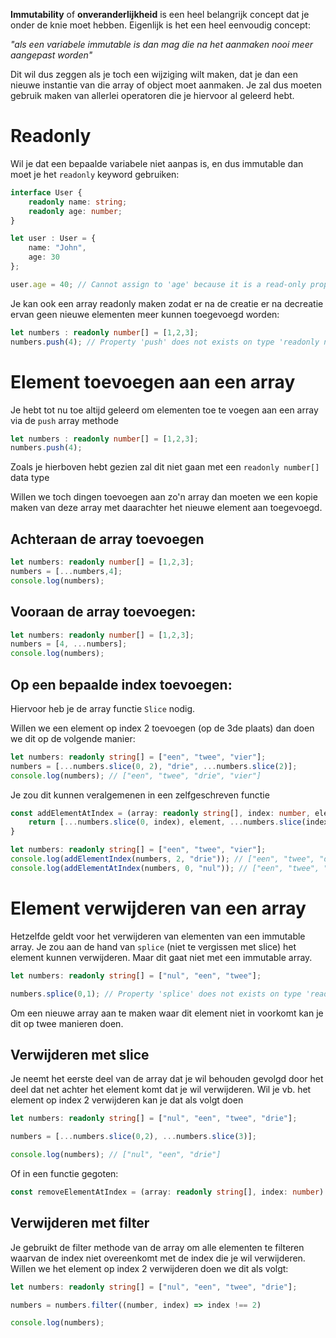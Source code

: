 **Immutability** of **onveranderlijkheid** is een heel belangrijk concept dat je onder de knie moet hebben. Eigenlijk is het een heel eenvoudig concept:

*"als een variabele immutable is dan mag die na het aanmaken nooi meer aangepast worden"*

Dit wil dus zeggen als je toch een wijziging wilt maken, dat je dan een nieuwe instantie van die array of object moet aanmaken. Je zal dus moeten gebruik maken van allerlei operatoren die je hiervoor al geleerd hebt.

# Readonly
Wil je dat een bepaalde variabele niet aanpas is, en dus immutable dan moet je het `readonly` keyword gebruiken:

```ts
interface User {
	readonly name: string;
	readonly age: number;
}

let user : User = {
	name: "John",
	age: 30
};

user.age = 40; // Cannot assign to 'age' because it is a read-only property
```

Je kan ook een array readonly maken zodat er na de creatie er na decreatie ervan geen nieuwe elementen meer kunnen toegevoegd worden:
```ts
let numbers : readonly number[] = [1,2,3];
numbers.push(4); // Property 'push' does not exists on type 'readonly number[]'
```

# Element toevoegen aan een array
Je hebt tot nu toe altijd geleerd om elementen toe te voegen aan een array via de `push` array methode
```ts
let numbers : readonly number[] = [1,2,3];
numbers.push(4);
```

Zoals je hierboven hebt gezien zal dit niet gaan met een `readonly number[]` data type

Willen we toch dingen toevoegen aan zo'n array dan moeten we een kopie maken van deze array met daarachter het nieuwe element aan toegevoegd.

## Achteraan de array toevoegen
```ts
let numbers: readonly number[] = [1,2,3];
numbers = [...numbers,4];
console.log(numbers);
```

## Vooraan de array toevoegen:
```ts
let numbers: readonly number[] = [1,2,3];
numbers = [4, ...numbers];
console.log(numbers);
```

## Op een bepaalde index toevoegen:
Hiervoor heb je de array functie `Slice` nodig.

Willen we een element op index 2 toevoegen (op de 3de plaats) dan doen we dit op de volgende manier:
```ts
let numbers: readonly string[] = ["een", "twee", "vier"];
numbers = [...numbers.slice(0, 2), "drie", ...numbers.slice(2)];
console.log(numbers); // ["een", "twee", "drie", "vier"]
```

Je zou dit kunnen veralgemenen in een zelfgeschreven functie
```ts
const addElementAtIndex = (array: readonly string[], index: number, element: string) => {
	return [...numbers.slice(0, index), element, ...numbers.slice(index)];
}

let numbers: readonly string[] = ["een", "twee", "vier"];
console.log(addElementIndex(numbers, 2, "drie")); // ["een", "twee", "drie", "vier"]
console.log(addElementAtIndex(numbers, 0, "nul")); // ["een", "twee", "drie", "vier"]
```

# Element verwijderen van een array
Hetzelfde geldt voor het verwijderen van elementen van een immutable array. Je zou aan de hand van `splice` (niet te vergissen met slice) het element kunnen verwijderen. Maar dit gaat niet met een immutable array.
```ts
let numbers: readonly string[] = ["nul", "een", "twee"];

numbers.splice(0,1); // Property 'splice' does not exists on type 'readonly string[]'
```

Om een nieuwe array aan te maken waar dit element niet in voorkomt kan je dit op twee manieren doen.

## Verwijderen met slice
Je neemt het eerste deel van de array dat je wil behouden gevolgd door het deel dat net achter het element komt dat je wil verwijderen. Wil je vb. het element op index 2 verwijderen kan je dat als volgt doen
```ts
let numbers: readonly string[] = ["nul", "een", "twee", "drie"];

numbers = [...numbers.slice(0,2), ...numbers.slice(3)];

console.log(numbers); // ["nul", "een", "drie"]
```

Of in een functie gegoten:
```ts
const removeElementAtIndex = (array: readonly string[], index: number) => [...numbers.slice(0,index), ...numbers.slice(index+1)];
```

## Verwijderen met filter
Je gebruikt de filter methode van de array om alle elementen te filteren waarvan de index niet overeenkomt met de index die je wil verwijderen. Willen we het element op index 2 verwijderen doen we dit als volgt:
```ts
let numbers: readonly string[] = ["nul", "een", "twee", "drie"];

numbers = numbers.filter((number, index) => index !== 2)

console.log(numbers);
```